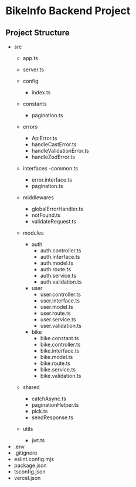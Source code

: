 # BikeInfo Backend Project

## Project Structure

- src
  - app.ts
  - server.ts
  - config
    - index.ts
  - constants
    - pagination.ts
  - errors
    - ApiError.ts
    - handleCastError.ts
    - handleValidationError.ts
    - handleZodError.ts
  - interfaces
    -common.ts
    - error.interface.ts
    - pagination.ts
  - middlewares
    - globalErrorHandler.ts
    - notFound.ts
    - validateRequest.ts
  - modules
    - auth
      - auth.controller.ts
      - auth.interface.ts
      - auth.model.ts
      - auth.route.ts
      - auth.service.ts
      - auth.validation.ts
    - user
      - user.controller.ts
      - user.interface.ts
      - user.model.ts
      - user.route.ts
      - user.service.ts
      - user.validation.ts
    - bike
      - bike.constant.ts
      - bike.controller.ts
      - bike.interface.ts
      - bike.model.ts
      - bike.route.ts
      - bike.service.ts
      - bike.validation.ts
  

  - shared
    - catchAsync.ts
    - paginationHelper.ts
    - pick.ts
    - sendResponse.ts
  - utils
    - jwt.ts
- .env
- .gitignore
- eslint.config.mjs
- package.json
- tsconfig.json
- vercel.json
